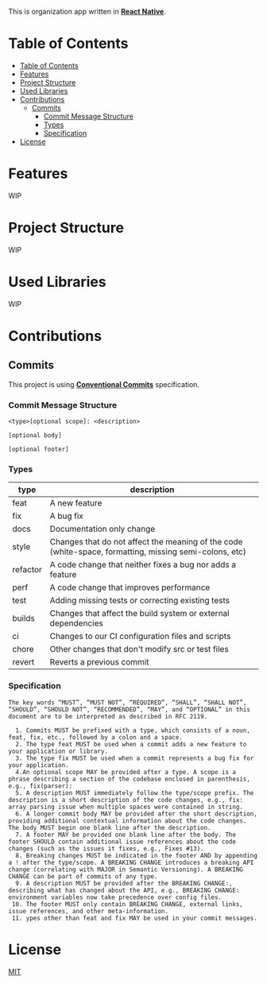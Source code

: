 This is organization app written in [**React Native**](https://reactnative.dev).

# Table of Contents

<!-- TOC -->
* [Table of Contents](#table-of-contents)
* [Features](#features)
* [Project Structure](#project-structure)
* [Used Libraries](#used-libraries)
* [Contributions](#contributions)
  * [Commits](#commits)
    * [Commit Message Structure](#commit-message-structure)
    * [Types](#types)
    * [Specification](#specification)
* [License](#license)
<!-- TOC -->

# Features
WIP
# Project Structure
WIP
# Used Libraries
WIP
# Contributions

## Commits
This project is using [**Conventional Commits**](https://www.conventionalcommits.org/) specification.

### Commit Message Structure
```
<type>[optional scope]: <description>

[optional body]

[optional footer]
```

### Types

| type     | description                                                                                            |
|----------|--------------------------------------------------------------------------------------------------------|
| feat     | A new feature                                                                                          |
| fix      | A bug fix                                                                                              |
| docs     | Documentation only change                                                                              |
| style    | Changes that do not affect the meaning of the code (white-space, formatting, missing semi-colons, etc) |
| refactor | A code change that neither fixes a bug nor adds a feature                                              |
| perf     | A code change that improves performance                                                                |
| test     | Adding missing tests or correcting existing tests                                                      |
| builds   | Changes that affect the build system or external dependencies                                          |
| ci       | Changes to our CI configuration files and scripts                                                      |
| chore    | Other changes that don't modify src or test files                                                      |
| revert   | Reverts a previous commit                                                                              |

### Specification

```
The key words “MUST”, “MUST NOT”, “REQUIRED”, “SHALL”, “SHALL NOT”, “SHOULD”, “SHOULD NOT”, “RECOMMENDED”, “MAY”, and “OPTIONAL” in this document are to be interpreted as described in RFC 2119.

  1. Commits MUST be prefixed with a type, which consists of a noun, feat, fix, etc., followed by a colon and a space.
  2. The type feat MUST be used when a commit adds a new feature to your application or library.
  3. The type fix MUST be used when a commit represents a bug fix for your application.
  4.An optional scope MAY be provided after a type. A scope is a phrase describing a section of the codebase enclosed in parenthesis, e.g., fix(parser):
  5. A description MUST immediately follow the type/scope prefix. The description is a short description of the code changes, e.g., fix: array parsing issue when multiple spaces were contained in string.
  6. A longer commit body MAY be provided after the short description, providing additional contextual information about the code changes. The body MUST begin one blank line after the description.
  7. A footer MAY be provided one blank line after the body. The footer SHOULD contain additional issue references about the code changes (such as the issues it fixes, e.g., Fixes #13).
  8. Breaking changes MUST be indicated in the footer AND by appending a ! after the type/scope. A BREAKING CHANGE introduces a breaking API change (correlating with MAJOR in Semantic Versioning). A BREAKING CHANGE can be part of commits of any type.
  9. A description MUST be provided after the BREAKING CHANGE:, describing what has changed about the API, e.g., BREAKING CHANGE: environment variables now take precedence over config files.
 10. The footer MUST only contain BREAKING CHANGE, external links, issue references, and other meta-information.
 11. ypes other than feat and fix MAY be used in your commit messages.
```

# License

[MIT](LICENSE.md)
